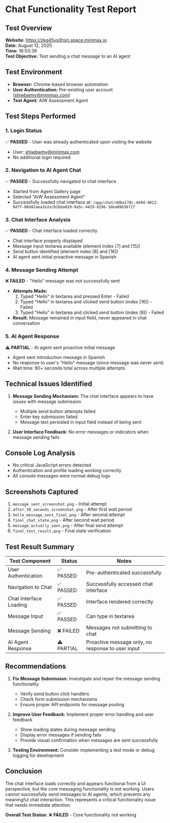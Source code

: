 # Chat Functionality Test Report

## Test Overview
**Website:** https://zkg45ys0hsri.space.minimax.io  
**Date:** August 12, 2025  
**Time:** 16:53:39  
**Test Objective:** Test sending a chat message to an AI agent

## Test Environment
- **Browser:** Chrome-based browser automation
- **User Authentication:** Pre-existing user account (shiwbwmv@minimax.com)
- **Test Agent:** AiW Assessment Agent

## Test Steps Performed

### 1. Login Status
✅ **PASSED** - User was already authenticated upon visiting the website
- User: shiwbwmv@minimax.com
- No additional login required

### 2. Navigation to AI Agent Chat
✅ **PASSED** - Successfully navigated to chat interface
- Started from Agent Gallery page
- Selected "AiW Assessment Agent" 
- Successfully loaded chat interface at: `/app/chat/dd6a178c-4e94-4012-8d7f-88d42aea3e2a/b2bba819-9a5c-4429-8296-3dea89b3671f`

### 3. Chat Interface Analysis
✅ **PASSED** - Chat interface loaded correctly
- Chat interface properly displayed
- Message input textarea available (element index [7] and [15])
- Send button identified (element index [8] and [16])
- AI agent sent initial proactive message in Spanish

### 4. Message Sending Attempt
❌ **FAILED** - "Hello" message was not successfully sent
- **Attempts Made:**
  1. Typed "Hello" in textarea and pressed Enter - Failed
  2. Typed "Hello" in textarea and clicked send button (index [16]) - Failed  
  3. Typed "Hello" in textarea and clicked send button (index [8]) - Failed
- **Result:** Message remained in input field, never appeared in chat conversation

### 5. AI Agent Response
⚠️ **PARTIAL** - AI agent sent proactive initial message
- Agent sent introduction message in Spanish
- No response to user's "Hello" message (since message was never sent)
- Wait time: 90+ seconds total across multiple attempts

## Technical Issues Identified

1. **Message Sending Mechanism:** The chat interface appears to have issues with message submission
   - Multiple send button attempts failed
   - Enter key submission failed
   - Message text persisted in input field instead of being sent

2. **User Interface Feedback:** No error messages or indicators when message sending fails

## Console Log Analysis
- No critical JavaScript errors detected
- Authentication and profile loading working correctly
- All console messages were normal debug logs

## Screenshots Captured
1. `message_sent_screenshot.png` - Initial attempt
2. `after_30_seconds_screenshot.png` - After first wait period
3. `hello_message_sent_final.png` - After second attempt
4. `final_chat_state.png` - After second wait period
5. `message_actually_sent.png` - After final send attempt
6. `final_test_result.png` - Final state verification

## Test Result Summary

| Test Component | Status | Notes |
|----------------|--------|-------|
| User Authentication | ✅ PASSED | Pre-authenticated successfully |
| Navigation to Chat | ✅ PASSED | Successfully accessed chat interface |
| Chat Interface Loading | ✅ PASSED | Interface rendered correctly |
| Message Input | ✅ PASSED | Can type in textarea |
| Message Sending | ❌ FAILED | Messages not submitting to chat |
| AI Agent Response | ⚠️ PARTIAL | Proactive message only, no response to user input |

## Recommendations

1. **Fix Message Submission:** Investigate and repair the message sending functionality
   - Verify send button click handlers
   - Check form submission mechanisms
   - Ensure proper API endpoints for message posting

2. **Improve User Feedback:** Implement proper error handling and user feedback
   - Show loading states during message sending
   - Display error messages if sending fails
   - Provide visual confirmation when messages are sent successfully

3. **Testing Environment:** Consider implementing a test mode or debug logging for development

## Conclusion

The chat interface loads correctly and appears functional from a UI perspective, but the core messaging functionality is not working. Users cannot successfully send messages to AI agents, which prevents any meaningful chat interaction. This represents a critical functionality issue that needs immediate attention.

**Overall Test Status:** ❌ **FAILED** - Core functionality not working